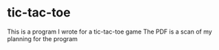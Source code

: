# tic-tac-toe

This is a program I wrote for a tic-tac-toe game
The PDF is a scan of my planning for the program
